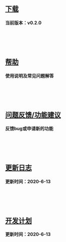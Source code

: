 ## [下载](./download.md)
#### 当前版本：v0.2.0

<br><br><br>

## [帮助](./help.md)
#### 使用说明及常见问题解答

<br><br><br>

## [问题反馈/功能建议](https://github.com/Edistein/Weasel-Report-Release-Page/issues)
#### 反馈bug或申请新的功能

<br><br><br>

## [更新日志](./release_note.md)
#### 更新时间：2020-6-13

<br><br><br>

## [开发计划](./roadmap.md)
#### 更新时间：2020-6-13

<br><br><br>

